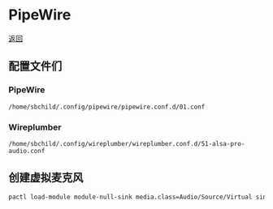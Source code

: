 # PipeWire

[返回](README.md)

## 配置文件们

### PipeWire

```text
/home/sbchild/.config/pipewire/pipewire.conf.d/01.conf
```

### Wireplumber

```text
/home/sbchild/.config/wireplumber/wireplumber.conf.d/51-alsa-pro-audio.conf
```

## 创建虚拟麦克风

```bash
pactl load-module module-null-sink media.class=Audio/Source/Virtual sink_name=virt-mic channel_map=front-left,front-right
```
